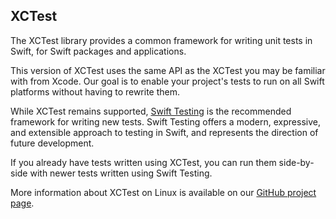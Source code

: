 ## XCTest

The XCTest library provides a common framework for writing unit tests in Swift, for Swift packages and applications.

This version of XCTest uses the same API as the XCTest you may be familiar with from Xcode. Our goal is to enable your project's tests to run on all Swift platforms without having to rewrite them.

While XCTest remains supported, [Swift Testing](https://github.com/swiftlang/swift-testing) is the recommended framework for writing new tests. Swift Testing offers a modern, expressive, and extensible approach to testing in Swift, and represents the direction of future development.

If you already have tests written using XCTest, you can run them side-by-side with newer tests written using Swift Testing.

More information about XCTest on Linux is available on our [GitHub project page](http://www.github.com/swiftlang/swift-corelibs-xctest).
